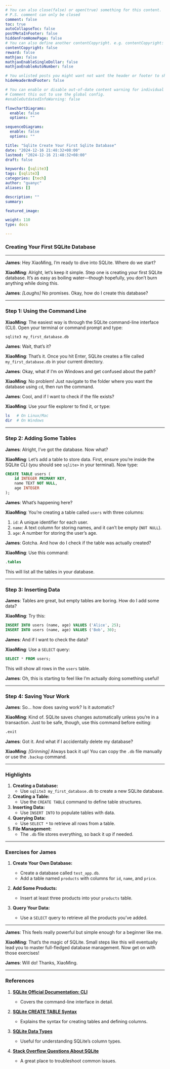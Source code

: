 ```yaml
---
# You can also close(false) or open(true) something for this content.
# P.S. comment can only be closed
comment: false
toc: true
autoCollapseToc: false
postMetaInFooter: false
hiddenFromHomePage: false
# You can also define another contentCopyright. e.g. contentCopyright: "This is another copyright."
contentCopyright: false
reward: false
mathjax: false
mathjaxEnableSingleDollar: false
mathjaxEnableAutoNumber: false

# You unlisted posts you might want not want the header or footer to show
hideHeaderAndFooter: false

# You can enable or disable out-of-date content warning for individual post.
# Comment this out to use the global config.
#enableOutdatedInfoWarning: false

flowchartDiagrams:
  enable: false
  options: ""

sequenceDiagrams:
  enable: false
  options: ""

title: "Sqlite Create Your First Sqlite Database"
date: "2024-12-16 21:48:32+08:00"
lastmod: "2024-12-16 21:48:32+08:00"
draft: false

keywords: [sqlite3]
tags: [sqlite3]
categories: [tech]
author: "guanyc"
aliases: []

description: ""
summary:

featured_image:

weight: 110
type: docs

---
```


### **Creating Your First SQLite Database**

---

**James**: Hey XiaoMing, I’m ready to dive into SQLite. Where do we start?

**XiaoMing**: Alright, let’s keep it simple. Step one is creating your first SQLite database. It’s as easy as boiling water—though hopefully, you don’t burn anything while doing this.

**James**: *[Laughs]* No promises. Okay, how do I create this database?

---

### **Step 1: Using the Command Line**

**XiaoMing**: The easiest way is through the SQLite command-line interface (CLI). Open your terminal or command prompt and type:

```bash
sqlite3 my_first_database.db
```

**James**: Wait, that’s it?

**XiaoMing**: That’s it. Once you hit Enter, SQLite creates a file called `my_first_database.db` in your current directory.

**James**: Okay, what if I’m on Windows and get confused about the path?

**XiaoMing**: No problem! Just navigate to the folder where you want the database using `cd`, then run the command.

**James**: Cool, and if I want to check if the file exists?

**XiaoMing**: Use your file explorer to find it, or type:

```bash
ls   # On Linux/Mac
dir  # On Windows
```

---

### **Step 2: Adding Some Tables**

**James**: Alright, I’ve got the database. Now what?

**XiaoMing**: Let’s add a table to store data. First, ensure you’re inside the SQLite CLI (you should see `sqlite>` in your terminal). Now type:

```sql
CREATE TABLE users (
    id INTEGER PRIMARY KEY,
    name TEXT NOT NULL,
    age INTEGER
);
```

**James**: What’s happening here?

**XiaoMing**: You’re creating a table called `users` with three columns:
1. `id`: A unique identifier for each user.
2. `name`: A text column for storing names, and it can’t be empty (`NOT NULL`).
3. `age`: A number for storing the user’s age.

**James**: Gotcha. And how do I check if the table was actually created?

**XiaoMing**: Use this command:

```sql
.tables
```

This will list all the tables in your database.

---

### **Step 3: Inserting Data**

**James**: Tables are great, but empty tables are boring. How do I add some data?

**XiaoMing**: Try this:

```sql
INSERT INTO users (name, age) VALUES ('Alice', 25);
INSERT INTO users (name, age) VALUES ('Bob', 30);
```

**James**: And if I want to check the data?

**XiaoMing**: Use a `SELECT` query:

```sql
SELECT * FROM users;
```

This will show all rows in the `users` table.

**James**: Oh, this is starting to feel like I’m actually doing something useful!

---

### **Step 4: Saving Your Work**

**James**: So... how does saving work? Is it automatic?

**XiaoMing**: Kind of. SQLite saves changes automatically unless you’re in a transaction. Just to be safe, though, use this command before exiting:

```sql
.exit
```

**James**: Got it. And what if I accidentally delete my database?

**XiaoMing**: *[Grinning]* Always back it up! You can copy the `.db` file manually or use the `.backup` command.

---

### **Highlights**

1. **Creating a Database:**
   - Use `sqlite3 my_first_database.db` to create a new SQLite database.
2. **Creating a Table:**
   - Use the `CREATE TABLE` command to define table structures.
3. **Inserting Data:**
   - Use `INSERT INTO` to populate tables with data.
4. **Querying Data:**
   - Use `SELECT *` to retrieve all rows from a table.
5. **File Management:**
   - The `.db` file stores everything, so back it up if needed.

---

### **Exercises for James**

1. **Create Your Own Database:**
   - Create a database called `test_app.db`.
   - Add a table named `products` with columns for `id`, `name`, and `price`.

2. **Add Some Products:**
   - Insert at least three products into your `products` table.

3. **Query Your Data:**
   - Use a `SELECT` query to retrieve all the products you’ve added.

---

**James**: This feels really powerful but simple enough for a beginner like me.

**XiaoMing**: That’s the magic of SQLite. Small steps like this will eventually lead you to master full-fledged database management. Now get on with those exercises!

**James**: Will do! Thanks, XiaoMing.

---

### **References**

1. **[SQLite Official Documentation: CLI](https://sqlite.org/cli.html)**
   - Covers the command-line interface in detail.

2. **[SQLite CREATE TABLE Syntax](https://sqlite.org/lang_createtable.html)**
   - Explains the syntax for creating tables and defining columns.

3. **[SQLite Data Types](https://sqlite.org/datatype3.html)**
   - Useful for understanding SQLite’s column types.

4. **[Stack Overflow Questions About SQLite](https://stackoverflow.com/questions/tagged/sqlite)**
   - A great place to troubleshoot common issues.
